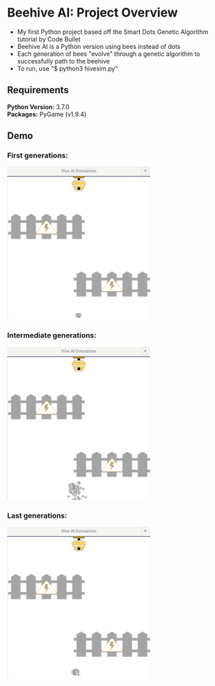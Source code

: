 # Beehive AI: Project Overview  
* My first Python project based off the Smart Dots Genetic Algorithm tutorial by Code Bullet  
* Beehive AI is a Python version using bees instead of dots  
* Each generation of bees "evolve" through a genetic algorithm to successfully path to the beehive  
* To run, use "$ python3 hivesim.py"  

## Requirements
**Python Version:** 3.7.0  
**Packages:** PyGame (v1.9.4)

## Demo
### First generations:  

![first_gen](demo/first.gif)  

### Intermediate generations:  

![mid_gen](demo/mid.gif)  

### Last generations:  

![end_gen](demo/end.gif)  
